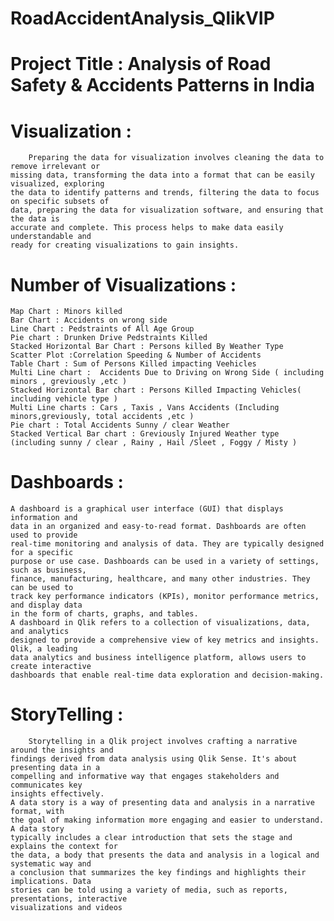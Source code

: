 # RoadAccidentAnalysis_QlikVIP

# Project Title : Analysis of Road Safety & Accidents Patterns in India 

# Visualization :
        Preparing the data for visualization involves cleaning the data to remove irrelevant or
    missing data, transforming the data into a format that can be easily visualized, exploring
    the data to identify patterns and trends, filtering the data to focus on specific subsets of
    data, preparing the data for visualization software, and ensuring that the data is
    accurate and complete. This process helps to make data easily understandable and
    ready for creating visualizations to gain insights.

# Number of Visualizations : 
    Map Chart : Minors killed
    Bar Chart : Accidents on wrong side
    Line Chart : Pedstraints of All Age Group
    Pie chart : Drunken Drive Pedstraints Killed 
    Stacked Horizontal Bar Chart : Persons killed By Weather Type 
    Scatter Plot :Correlation Speeding & Number of Accidents
    Table Chart : Sum of Persons Killed impacting Veehicles
    Multi Line chart :  Accidents Due to Driving on Wrong Side ( including minors , greviously ,etc )
    Stacked Horizontal Bar chart : Persons Killed Impacting Vehicles( including vehicle type )
    Multi Line charts : Cars , Taxis , Vans Accidents (Including minors,greviously, total accidents ,etc )
    Pie chart : Total Accidents Sunny / clear Weather 
    Stacked Vertical Bar chart : Greviously Injured Weather type (including sunny / clear , Rainy , Hail /Sleet , Foggy / Misty )


# Dashboards :
    A dashboard is a graphical user interface (GUI) that displays information and
    data in an organized and easy-to-read format. Dashboards are often used to provide
    real-time monitoring and analysis of data. They are typically designed for a specific
    purpose or use case. Dashboards can be used in a variety of settings, such as business,
    finance, manufacturing, healthcare, and many other industries. They can be used to
    track key performance indicators (KPIs), monitor performance metrics, and display data
    in the form of charts, graphs, and tables.
    A dashboard in Qlik refers to a collection of visualizations, data, and analytics
    designed to provide a comprehensive view of key metrics and insights. Qlik, a leading
    data analytics and business intelligence platform, allows users to create interactive
    dashboards that enable real-time data exploration and decision-making.

# StoryTelling : 
        Storytelling in a Qlik project involves crafting a narrative around the insights and
    findings derived from data analysis using Qlik Sense. It's about presenting data in a
    compelling and informative way that engages stakeholders and communicates key
    insights effectively.
    A data story is a way of presenting data and analysis in a narrative format, with
    the goal of making information more engaging and easier to understand. A data story
    typically includes a clear introduction that sets the stage and explains the context for
    the data, a body that presents the data and analysis in a logical and systematic way and
    a conclusion that summarizes the key findings and highlights their implications. Data
    stories can be told using a variety of media, such as reports, presentations, interactive
    visualizations and videos
    
